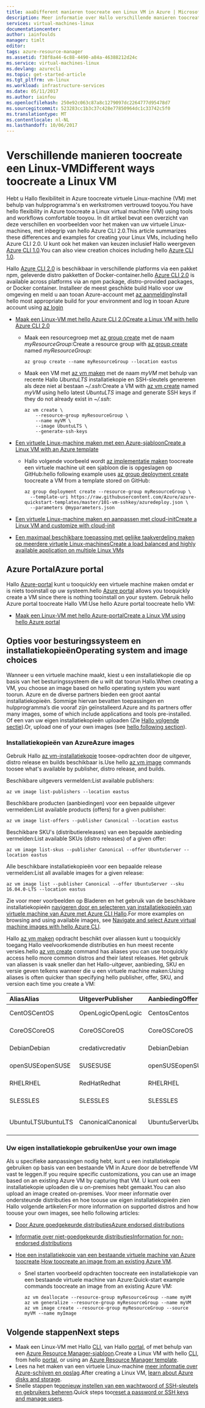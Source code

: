 ```yaml
---
title: aaaDifferent manieren toocreate een Linux VM in Azure | Microsoft Azure
description: Meer informatie over Hallo verschillende manieren toocreate virtuele Linux-machine in Azure, met inbegrip van koppelingen tootools en zelfstudies voor elke methode.
services: virtual-machines-linux
documentationcenter: 
author: iainfoulds
manager: timlt
editor: 
tags: azure-resource-manager
ms.assetid: f38f8a44-6c88-4490-a84a-46388212d24c
ms.service: virtual-machines-linux
ms.devlang: azurecli
ms.topic: get-started-article
ms.tgt_pltfrm: vm-linux
ms.workload: infrastructure-services
ms.date: 05/11/2017
ms.author: iainfou
ms.openlocfilehash: 250e92c063c87a8c1279097dc2264777d95478d7
ms.sourcegitcommit: 523283cc1b3c37c428e77850964dc1c33742c5f0
ms.translationtype: MT
ms.contentlocale: nl-NL
ms.lasthandoff: 10/06/2017
---
```

# <a name="different-ways-toocreate-a-linux-vm"></a><span data-ttu-id="edb0c-103">Verschillende manieren toocreate een Linux-VM</span><span class="sxs-lookup"><span data-stu-id="edb0c-103">Different ways toocreate a Linux VM</span></span>
<span data-ttu-id="edb0c-104">Hebt u Hallo flexibiliteit in Azure toocreate virtuele Linux-machine (VM) met behulp van hulpprogramma's en werkstromen vertrouwd tooyou.</span><span class="sxs-lookup"><span data-stu-id="edb0c-104">You have hello flexibility in Azure toocreate a Linux virtual machine (VM) using tools and workflows comfortable tooyou.</span></span> <span data-ttu-id="edb0c-105">In dit artikel bevat een overzicht van deze verschillen en voorbeelden voor het maken van uw virtuele Linux-machines, met inbegrip van hello Azure CLI 2.0.</span><span class="sxs-lookup"><span data-stu-id="edb0c-105">This article summarizes these differences and examples for creating your Linux VMs, including hello Azure CLI 2.0.</span></span> <span data-ttu-id="edb0c-106">U kunt ook het maken van keuzen inclusief Hallo weergeven [Azure CLI 1.0](creation-choices-nodejs.md).</span><span class="sxs-lookup"><span data-stu-id="edb0c-106">You can also view creation choices including hello [Azure CLI 1.0](creation-choices-nodejs.md).</span></span>

<span data-ttu-id="edb0c-107">Hallo [Azure CLI 2.0](/cli/azure/install-az-cli2) is beschikbaar in verschillende platforms via een pakket npm, geleverde distro pakketten of Docker-container.</span><span class="sxs-lookup"><span data-stu-id="edb0c-107">hello [Azure CLI 2.0](/cli/azure/install-az-cli2) is available across platforms via an npm package, distro-provided packages, or Docker container.</span></span> <span data-ttu-id="edb0c-108">Installeer de meest geschikte build Hallo voor uw omgeving en meld u aan tooan Azure-account met [az aanmelding](/cli/azure/#login)</span><span class="sxs-lookup"><span data-stu-id="edb0c-108">Install hello most appropriate build for your environment and log in tooan Azure account using [az login](/cli/azure/#login)</span></span>

* [<span data-ttu-id="edb0c-109">Maak een Linux-VM met hello Azure CLI 2.0</span><span class="sxs-lookup"><span data-stu-id="edb0c-109">Create a Linux VM with hello Azure CLI 2.0</span></span>](quick-create-cli.md)
  
  * <span data-ttu-id="edb0c-110">Maak een resourcegroep met [az group create](/cli/azure/group#create) met de naam *myResourceGroup*:</span><span class="sxs-lookup"><span data-stu-id="edb0c-110">Create a resource group with [az group create](/cli/azure/group#create) named *myResourceGroup*:</span></span> 
   
    ```azurecli
    az group create --name myResourceGroup --location eastus
    ```
    
  * <span data-ttu-id="edb0c-111">Maak een VM met [az vm maken](/cli/azure/vm#create) met de naam *myVM* met behulp van recente Hallo *UbuntuLTS* installatiekopie en SSH-sleutels genereren als deze niet al bestaan *~/.ssh*:</span><span class="sxs-lookup"><span data-stu-id="edb0c-111">Create a VM with [az vm create](/cli/azure/vm#create) named *myVM* using hello latest *UbuntuLTS* image and generate SSH keys if they do not already exist in *~/.ssh*:</span></span>

    ```azurecli
    az vm create \
        --resource-group myResourceGroup \
        --name myVM \
        --image UbuntuLTS \
        --generate-ssh-keys
    ```

* [<span data-ttu-id="edb0c-112">Een virtuele Linux-machine maken met een Azure-sjabloon</span><span class="sxs-lookup"><span data-stu-id="edb0c-112">Create a Linux VM with an Azure template</span></span>](create-ssh-secured-vm-from-template.md)
  
  * <span data-ttu-id="edb0c-113">Hallo volgende voorbeeld wordt [az implementatie maken](/cli/azure/group/deployment#create) toocreate een virtuele machine uit een sjabloon die is opgeslagen op GitHub:</span><span class="sxs-lookup"><span data-stu-id="edb0c-113">hello following example uses [az group deployment create](/cli/azure/group/deployment#create) toocreate a VM from a template stored on GitHub:</span></span>
    
    ```azurecli
    az group deployment create --resource-group myResourceGroup \ 
      --template-uri https://raw.githubusercontent.com/Azure/azure-quickstart-templates/master/101-vm-sshkey/azuredeploy.json \
      --parameters @myparameters.json
    ```
* [<span data-ttu-id="edb0c-114">Een virtuele Linux-machine maken en aanpassen met cloud-init</span><span class="sxs-lookup"><span data-stu-id="edb0c-114">Create a Linux VM and customize with cloud-init</span></span>](tutorial-automate-vm-deployment.md)

* [<span data-ttu-id="edb0c-115">Een maximaal beschikbare toepassing met gelijke taakverdeling maken op meerdere virtuele Linux-machines</span><span class="sxs-lookup"><span data-stu-id="edb0c-115">Create a load balanced and highly available application on multiple Linux VMs</span></span>](tutorial-load-balancer.md)


## <a name="azure-portal"></a><span data-ttu-id="edb0c-116">Azure Portal</span><span class="sxs-lookup"><span data-stu-id="edb0c-116">Azure portal</span></span>
<span data-ttu-id="edb0c-117">Hallo [Azure-portal](https://portal.azure.com) kunt u tooquickly een virtuele machine maken omdat er is niets tooinstall op uw systeem.</span><span class="sxs-lookup"><span data-stu-id="edb0c-117">hello [Azure portal](https://portal.azure.com) allows you tooquickly create a VM since there is nothing tooinstall on your system.</span></span> <span data-ttu-id="edb0c-118">Gebruik hello Azure portal toocreate Hallo VM:</span><span class="sxs-lookup"><span data-stu-id="edb0c-118">Use hello Azure portal toocreate hello VM:</span></span>

* [<span data-ttu-id="edb0c-119">Maak een Linux-VM met hello Azure-portal</span><span class="sxs-lookup"><span data-stu-id="edb0c-119">Create a Linux VM using hello Azure portal</span></span>](quick-create-portal.md) 


## <a name="operating-system-and-image-choices"></a><span data-ttu-id="edb0c-120">Opties voor besturingssysteem en installatiekopieën</span><span class="sxs-lookup"><span data-stu-id="edb0c-120">Operating system and image choices</span></span>
<span data-ttu-id="edb0c-121">Wanneer u een virtuele machine maakt, kiest u een installatiekopie die op basis van het besturingssysteem die u wilt dat toorun Hallo.</span><span class="sxs-lookup"><span data-stu-id="edb0c-121">When creating a VM, you choose an image based on hello operating system you want toorun.</span></span> <span data-ttu-id="edb0c-122">Azure en de diverse partners bieden een groot aantal installatiekopieën. Sommige hiervan bevatten toepassingen en hulpprogramma’s die vooraf zijn geïnstalleerd.</span><span class="sxs-lookup"><span data-stu-id="edb0c-122">Azure and its partners offer many images, some of which include applications and tools pre-installed.</span></span> <span data-ttu-id="edb0c-123">Of een van uw eigen installatiekopieën uploaden (Zie [Hallo volgende sectie](#use-your-own-image)).</span><span class="sxs-lookup"><span data-stu-id="edb0c-123">Or, upload one of your own images (see [hello following section](#use-your-own-image)).</span></span>

### <a name="azure-images"></a><span data-ttu-id="edb0c-124">Installatiekopieën van Azure</span><span class="sxs-lookup"><span data-stu-id="edb0c-124">Azure images</span></span>
<span data-ttu-id="edb0c-125">Gebruik Hallo [az vm-installatiekopie](/cli/azure/vm/image) toosee-opdrachten door de uitgever, distro release en builds beschikbaar is.</span><span class="sxs-lookup"><span data-stu-id="edb0c-125">Use hello [az vm image](/cli/azure/vm/image) commands toosee what's available by publisher, distro release, and builds.</span></span>

<span data-ttu-id="edb0c-126">Beschikbare uitgevers vermelden:</span><span class="sxs-lookup"><span data-stu-id="edb0c-126">List available publishers:</span></span>

```azurecli
az vm image list-publishers --location eastus
```

<span data-ttu-id="edb0c-127">Beschikbare producten (aanbiedingen) voor een bepaalde uitgever vermelden:</span><span class="sxs-lookup"><span data-stu-id="edb0c-127">List available products (offers) for a given publisher:</span></span>

```azurecli
az vm image list-offers --publisher Canonical --location eastus
```

<span data-ttu-id="edb0c-128">Beschikbare SKU's (distributiereleases) van een bepaalde aanbieding vermelden:</span><span class="sxs-lookup"><span data-stu-id="edb0c-128">List available SKUs (distro releases) of a given offer:</span></span>

```azurecli
az vm image list-skus --publisher Canonical --offer UbuntuServer --location eastus
```

<span data-ttu-id="edb0c-129">Alle beschikbare installatiekopieën voor een bepaalde release vermelden:</span><span class="sxs-lookup"><span data-stu-id="edb0c-129">List all available images for a given release:</span></span>

```azurecli
az vm image list --publisher Canonical --offer UbuntuServer --sku 16.04.0-LTS --location eastus
```

<span data-ttu-id="edb0c-130">Zie voor meer voorbeelden op Bladeren en het gebruik van de beschikbare installatiekopieën [navigeren door en selecteren van installatiekopieën van virtuele machine van Azure met Azure CLI Hallo](cli-ps-findimage.md).</span><span class="sxs-lookup"><span data-stu-id="edb0c-130">For more examples on browsing and using available images, see [Navigate and select Azure virtual machine images with hello Azure CLI](cli-ps-findimage.md).</span></span>

<span data-ttu-id="edb0c-131">Hallo [az vm maken](/cli/azure/vm#create) opdracht beschikt over aliassen kunt u tooquickly toegang Hallo veelvoorkomende distributies en hun meest recente versies.</span><span class="sxs-lookup"><span data-stu-id="edb0c-131">hello [az vm create](/cli/azure/vm#create) command has aliases you can use tooquickly access hello more common distros and their latest releases.</span></span> <span data-ttu-id="edb0c-132">Het gebruik van aliassen is vaak sneller dan het Hallo-uitgever, aanbieding, SKU en versie geven telkens wanneer die u een virtuele machine maken:</span><span class="sxs-lookup"><span data-stu-id="edb0c-132">Using aliases is often quicker than specifying hello publisher, offer, SKU, and version each time you create a VM:</span></span>

| <span data-ttu-id="edb0c-133">Alias</span><span class="sxs-lookup"><span data-stu-id="edb0c-133">Alias</span></span> | <span data-ttu-id="edb0c-134">Uitgever</span><span class="sxs-lookup"><span data-stu-id="edb0c-134">Publisher</span></span> | <span data-ttu-id="edb0c-135">Aanbieding</span><span class="sxs-lookup"><span data-stu-id="edb0c-135">Offer</span></span> | <span data-ttu-id="edb0c-136">SKU</span><span class="sxs-lookup"><span data-stu-id="edb0c-136">SKU</span></span> | <span data-ttu-id="edb0c-137">Versie</span><span class="sxs-lookup"><span data-stu-id="edb0c-137">Version</span></span> |
|:--- |:--- |:--- |:--- |:--- |
| <span data-ttu-id="edb0c-138">CentOS</span><span class="sxs-lookup"><span data-stu-id="edb0c-138">CentOS</span></span> |<span data-ttu-id="edb0c-139">OpenLogic</span><span class="sxs-lookup"><span data-stu-id="edb0c-139">OpenLogic</span></span> |<span data-ttu-id="edb0c-140">Centos</span><span class="sxs-lookup"><span data-stu-id="edb0c-140">Centos</span></span> |<span data-ttu-id="edb0c-141">7.2</span><span class="sxs-lookup"><span data-stu-id="edb0c-141">7.2</span></span> |<span data-ttu-id="edb0c-142">meest recente</span><span class="sxs-lookup"><span data-stu-id="edb0c-142">latest</span></span> |
| <span data-ttu-id="edb0c-143">CoreOS</span><span class="sxs-lookup"><span data-stu-id="edb0c-143">CoreOS</span></span> |<span data-ttu-id="edb0c-144">CoreOS</span><span class="sxs-lookup"><span data-stu-id="edb0c-144">CoreOS</span></span> |<span data-ttu-id="edb0c-145">CoreOS</span><span class="sxs-lookup"><span data-stu-id="edb0c-145">CoreOS</span></span> |<span data-ttu-id="edb0c-146">Stabiel</span><span class="sxs-lookup"><span data-stu-id="edb0c-146">Stable</span></span> |<span data-ttu-id="edb0c-147">meest recente</span><span class="sxs-lookup"><span data-stu-id="edb0c-147">latest</span></span> |
| <span data-ttu-id="edb0c-148">Debian</span><span class="sxs-lookup"><span data-stu-id="edb0c-148">Debian</span></span> |<span data-ttu-id="edb0c-149">credativ</span><span class="sxs-lookup"><span data-stu-id="edb0c-149">credativ</span></span> |<span data-ttu-id="edb0c-150">Debian</span><span class="sxs-lookup"><span data-stu-id="edb0c-150">Debian</span></span> |<span data-ttu-id="edb0c-151">8</span><span class="sxs-lookup"><span data-stu-id="edb0c-151">8</span></span> |<span data-ttu-id="edb0c-152">meest recente</span><span class="sxs-lookup"><span data-stu-id="edb0c-152">latest</span></span> |
| <span data-ttu-id="edb0c-153">openSUSE</span><span class="sxs-lookup"><span data-stu-id="edb0c-153">openSUSE</span></span> |<span data-ttu-id="edb0c-154">SUSE</span><span class="sxs-lookup"><span data-stu-id="edb0c-154">SUSE</span></span> |<span data-ttu-id="edb0c-155">openSUSE</span><span class="sxs-lookup"><span data-stu-id="edb0c-155">openSUSE</span></span> |<span data-ttu-id="edb0c-156">13.2</span><span class="sxs-lookup"><span data-stu-id="edb0c-156">13.2</span></span> |<span data-ttu-id="edb0c-157">meest recente</span><span class="sxs-lookup"><span data-stu-id="edb0c-157">latest</span></span> |
| <span data-ttu-id="edb0c-158">RHEL</span><span class="sxs-lookup"><span data-stu-id="edb0c-158">RHEL</span></span> |<span data-ttu-id="edb0c-159">RedHat</span><span class="sxs-lookup"><span data-stu-id="edb0c-159">Redhat</span></span> |<span data-ttu-id="edb0c-160">RHEL</span><span class="sxs-lookup"><span data-stu-id="edb0c-160">RHEL</span></span> |<span data-ttu-id="edb0c-161">7.2</span><span class="sxs-lookup"><span data-stu-id="edb0c-161">7.2</span></span> |<span data-ttu-id="edb0c-162">meest recente</span><span class="sxs-lookup"><span data-stu-id="edb0c-162">latest</span></span> |
| <span data-ttu-id="edb0c-163">SLES</span><span class="sxs-lookup"><span data-stu-id="edb0c-163">SLES</span></span> |<span data-ttu-id="edb0c-164">SLES</span><span class="sxs-lookup"><span data-stu-id="edb0c-164">SLES</span></span> |<span data-ttu-id="edb0c-165">SLES</span><span class="sxs-lookup"><span data-stu-id="edb0c-165">SLES</span></span> |<span data-ttu-id="edb0c-166">12-SP1</span><span class="sxs-lookup"><span data-stu-id="edb0c-166">12-SP1</span></span> |<span data-ttu-id="edb0c-167">meest recente</span><span class="sxs-lookup"><span data-stu-id="edb0c-167">latest</span></span> |
| <span data-ttu-id="edb0c-168">UbuntuLTS</span><span class="sxs-lookup"><span data-stu-id="edb0c-168">UbuntuLTS</span></span> |<span data-ttu-id="edb0c-169">Canonical</span><span class="sxs-lookup"><span data-stu-id="edb0c-169">Canonical</span></span> |<span data-ttu-id="edb0c-170">UbuntuServer</span><span class="sxs-lookup"><span data-stu-id="edb0c-170">UbuntuServer</span></span> |<span data-ttu-id="edb0c-171">14.04.4-LTS</span><span class="sxs-lookup"><span data-stu-id="edb0c-171">14.04.4-LTS</span></span> |<span data-ttu-id="edb0c-172">meest recente</span><span class="sxs-lookup"><span data-stu-id="edb0c-172">latest</span></span> |

### <a name="use-your-own-image"></a><span data-ttu-id="edb0c-173">Uw eigen installatiekopie gebruiken</span><span class="sxs-lookup"><span data-stu-id="edb0c-173">Use your own image</span></span>
<span data-ttu-id="edb0c-174">Als u specifieke aanpassingen nodig hebt, kunt u een installatiekopie gebruiken op basis van een bestaande VM in Azure door de betreffende VM vast te leggen.</span><span class="sxs-lookup"><span data-stu-id="edb0c-174">If you require specific customizations, you can use an image based on an existing Azure VM by capturing that VM.</span></span> <span data-ttu-id="edb0c-175">U kunt ook een installatiekopie uploaden die u on-premises hebt gemaakt.</span><span class="sxs-lookup"><span data-stu-id="edb0c-175">You can also upload an image created on-premises.</span></span> <span data-ttu-id="edb0c-176">Voor meer informatie over ondersteunde distributies en hoe toouse uw eigen installatiekopieën zien Hallo volgende artikelen:</span><span class="sxs-lookup"><span data-stu-id="edb0c-176">For more information on supported distros and how toouse your own images, see hello following articles:</span></span>

* [<span data-ttu-id="edb0c-177">Door Azure goedgekeurde distributies</span><span class="sxs-lookup"><span data-stu-id="edb0c-177">Azure endorsed distributions</span></span>](endorsed-distros.md)
* [<span data-ttu-id="edb0c-178">Informatie over niet-goedgekeurde distributies</span><span class="sxs-lookup"><span data-stu-id="edb0c-178">Information for non-endorsed distributions</span></span>](create-upload-generic.md)
* <span data-ttu-id="edb0c-179">[Hoe een installatiekopie van een bestaande virtuele machine van Azure toocreate](tutorial-custom-images.md).</span><span class="sxs-lookup"><span data-stu-id="edb0c-179">[How toocreate an image from an existing Azure VM](tutorial-custom-images.md).</span></span>
  
  * <span data-ttu-id="edb0c-180">Snel starten voorbeeld opdrachten toocreate een installatiekopie van een bestaande virtuele machine van Azure:</span><span class="sxs-lookup"><span data-stu-id="edb0c-180">Quick-start example commands toocreate an image from an existing Azure VM:</span></span>
    
    ```azurecli
    az vm deallocate --resource-group myResourceGroup --name myVM
    az vm generalize --resource-group myResourceGroup --name myVM
    az vm image create --resource-group myResourceGroup --source myVM --name myImage
    ```

## <a name="next-steps"></a><span data-ttu-id="edb0c-181">Volgende stappen</span><span class="sxs-lookup"><span data-stu-id="edb0c-181">Next steps</span></span>
* <span data-ttu-id="edb0c-182">Maak een Linux-VM met Hallo [CLI](quick-create-cli.md), van Hallo [portal](quick-create-portal.md), of met behulp van een [Azure Resource Manager-sjabloon](../windows/cli-deploy-templates.md).</span><span class="sxs-lookup"><span data-stu-id="edb0c-182">Create a Linux VM with hello [CLI](quick-create-cli.md), from hello [portal](quick-create-portal.md), or using an [Azure Resource Manager template](../windows/cli-deploy-templates.md).</span></span>
* <span data-ttu-id="edb0c-183">Lees na het maken van een virtuele Linux-machine [meer informatie over Azure-schijven en opslag](tutorial-manage-disks.md).</span><span class="sxs-lookup"><span data-stu-id="edb0c-183">After creating a Linux VM, [learn about Azure disks and storage](tutorial-manage-disks.md).</span></span>
* <span data-ttu-id="edb0c-184">Snelle stappen te[opnieuw instellen van een wachtwoord of SSH-sleutels en gebruikers beheren](using-vmaccess-extension.md).</span><span class="sxs-lookup"><span data-stu-id="edb0c-184">Quick steps too[reset a password or SSH keys and manage users](using-vmaccess-extension.md).</span></span>
